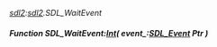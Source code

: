 _[sdl2](../../modules/sdl2/sdl2-module.md):[sdl2](../../modules/sdl2/sdl2-module.md).SDL\_WaitEvent_
##### Function SDL\_WaitEvent:[Int](../../modules/wonkey/wonkey-types-int.md)( event_:[SDL_Event](../../modules/sdl2/sdl2-sdl_event.md) Ptr )

